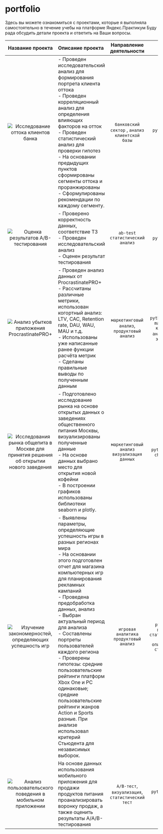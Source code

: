  # portfolio
Здесь вы можете ознакомиться с проектами, которые я выполняла самостоятельно в течение учебы на платформе Яндекс.Практикум
Буду рада обсудить детали проекта и ответить на Ваши вопросы.

| Название проекта  | Описание проекта  | Направление деятельности | Стек |
| :---: | :--- | :---: | :---: | 
| ![Исследование оттока клиентов банка](https://github.com/kerry-cherry/portfolio/tree/master/YP.%20Customer_outflow_research) | - Проведен исследовательский анализ для формирования портрета клиента оттока <br/> - Проведен корреляционный анализ для определения влияющих факторов на отток <br/> - Проведен статистический анализ для проверки гипотез <br/> - На основании предыдущих пунктов сформированы сегменты оттока и проранжированы  <br/> - Сформулированы рекомендации по каждому сегменту. | `банковский сектор` , `анализ клиентской базы` | `python` `ploty` `scipy` |
| ![Оценка результатов A/B-тестирования](https://github.com/kerry-cherry/portfolio/tree/master/YP.%20AB-test) | - Проверено корректность данных, соответствие ТЗ <br/> - Проведен исследовательский анализ <br/> - Оценен результат тестирования | `ab-test` `статистический анализ` | `python` `scipy`|
| ![Анализ убытков приложения ProcrastinatePRO+ ](https://github.com/kerry-cherry/portfolio/tree/master/YP.%20Business-metrics%20analyse) | - Проведен анализ данных от ProcrastinatePRO+ <br/> - Рассчитаны различные метрики, использован когортный анализ: LTV, CAC, Retention rate, DAU, WAU, MAU и т.д.<br/> - Использованы уже написанные ранее функции расчёта метрик<br/> - Сделаны правильные выводы по полученным данным | `маркетинговый анализ`, `продуктовый анализ` | `python` `seaborn` `matplotlib` `когортный анализ` `unit-экономика` |
| ![Исследования рынка общепита в Москве для принятия решения об открытии нового заведения](https://github.com/kerry-cherry/portfolio/tree/master/YP.%20Choropleth) | - Подготовлено исследование рынка на основе открытых данных о заведениях общественного питания Москвы, визуализированы полученные данные<br/> - На основе данных выбрано место для открытия новой кофейни <br/> - В построении графиков использованы библиотеки seaborn и plotly. | `маркетинговый анализ` `визуализация данных`| `python` `plotly` `choropleth` |
|![Изучение закономерностей, определяющих успешность игр](https://github.com/kerry-cherry/portfolio/blob/master/YP.%20Gaming_platform_research/YP.%20Gaming_platform_research.ipynb)| - Выявлены параметры, определяющие успешность игры в разных регионах мира <br/> - На основании этого подготовлен отчет для магазина компьютерных игр для планирования рекламных кампаний <br/> - Проведена предобработка данных, анализ <br/> - Выбран актуальный период для анализа <br/> - Составлены портреты пользователей каждого региона <br/> - Проверены гипотезы: средние пользовательские рейтинги платформ Xbox One и PC одинаковые; средние пользовательские рейтинги жанров Action и Sports разные. При анализе использовал критерий Стьюдента для независимых выборок.|`игровая аналитика` `продуктовый анализ`|`python` `EDA` `проверка  статистических гипотез` `описательная статистика`|
| ![Анализ пользовательского поведения в мобильном приложении](https://github.com/kerry-cherry/portfolio/tree/master/YP.%20AAB-test) |На основе данных использования мобильного приложения для продажи продуктов питания проанализировать воронку продаж, а также оценить результаты A/A/B-тестирования |`A/B-тест`, `визуализация`, `статистический тест`|`python` `plotly` `ab-test`|
